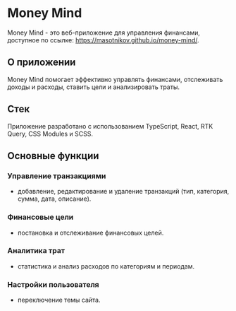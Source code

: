 # Money Mind
Money Mind - это веб-приложение для управления финансами, доступное по ссылке: https://masotnikov.github.io/money-mind/.

## О приложении
Money Mind помогает эффективно управлять финансами, отслеживать доходы и расходы, ставить цели и анализировать траты.

## Стек
Приложение разработано с использованием TypeScript, React, RTK Query, CSS Modules и SCSS.

## Основные функции
### Управление транзакциями
- добавление, редактирование и удаление транзакций (тип, категория, сумма, дата, описание).

### Финансовые цели
- постановка и отслеживание финансовых целей.

### Аналитика трат
- статистика и анализ расходов по категориям и периодам.

### Настройки пользователя
- переключение темы сайта.
